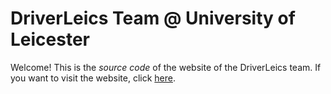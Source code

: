 # DriverLeics Team @ University of Leicester

Welcome! This is the _source_ _code_ of the website of the DriverLeics team. If you want to visit the website, click [here](https://driverleics.github.io/).
